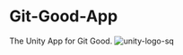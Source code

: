 # Git-Good-App
The Unity App for Git Good.
![unity-logo-sq](https://user-images.githubusercontent.com/14841815/27286621-d2bda144-54ce-11e7-8eb7-b5b14586830f.png)

